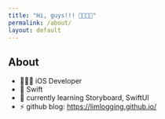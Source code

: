 ```yaml
---
title: "Hi, guys!!! 👋🏻👋🏻"
permalink: /about/
layout: default
---
```


## About
- 🧑🏻‍💻 iOS Developer
- 🌱 Swift
- 🌿 currently learning Storyboard, SwiftUI
- ⚡ github blog: <a href="https://limlogging.github.io/">https://limlogging.github.io/</a>